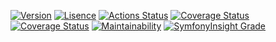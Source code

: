 [![Version](https://img.shields.io/packagist/v/projek-xyz/container?style=flat-square)](https://packagist.org/packages/projek-xyz/container)
[![Lisence](https://img.shields.io/github/license/projek-xyz/container?style=flat-square)](https://github.com/projek-xyz/container/blob/main/LICENSE)
[![Actions Status](https://img.shields.io/github/actions/workflow/status/projek-xyz/container/test.yml?branch=main&style=flat-square)](https://github.com/projek-xyz/container/actions)
[![Coverage Status](https://img.shields.io/coveralls/github/projek-xyz/container/main?style=flat-square&logo=coveralls)](https://coveralls.io/github/projek-xyz/container)
[![Coverage Status](https://img.shields.io/codeclimate/coverage/projek-xyz/container?style=flat-square&logo=code-climate)](https://codeclimate.com/github/projek-xyz/container)
[![Maintainability](https://img.shields.io/codeclimate/maintainability/projek-xyz/container?style=flat-square&logo=code-climate)](https://codeclimate.com/github/projek-xyz/container/maintainability)
[![SymfonyInsight Grade](https://img.shields.io/symfony/i/grade/d611f9c0-e2c9-4850-8831-4e55e8e04d94?style=flat-square&logo=symfony)](https://insight.symfony.com/projects/d611f9c0-e2c9-4850-8831-4e55e8e04d94)
